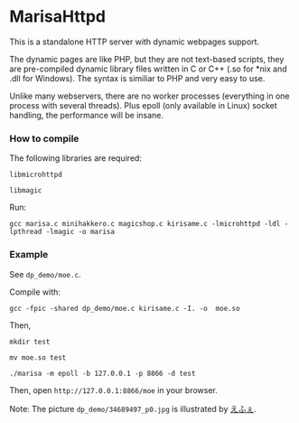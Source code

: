 # MarisaHttpd

This is a standalone HTTP server with dynamic webpages support.


The dynamic pages are like PHP, but they are not text-based scripts, they are pre-compiled dynamic library files written in C or C++ (.so for *nix and .dll for Windows). The syntax is similiar to PHP and very easy to use.

Unlike many webservers, there are no worker processes (everything in one process with several threads). Plus epoll (only available in Linux) socket handling, the performance will be insane.

<h3>How to compile</h3>
The following libraries are required:

`libmicrohttpd`

`libmagic`

Run:


`gcc marisa.c minihakkero.c magicshop.c kirisame.c -lmicrohttpd -ldl -lpthread -lmagic -o marisa`

<h3>Example</h3>

See `dp_demo/moe.c`.

Compile with:

`gcc -fpic -shared dp_demo/moe.c kirisame.c -I. -o  moe.so`

Then, 

`mkdir test`

`mv moe.so test`

`./marisa -m epoll -b 127.0.0.1 -p 8866 -d test`

Then, open `http://127.0.0.1:8866/moe` in your browser.

Note: The picture `dp_demo/34689497_p0.jpg` is illustrated by <a href="http://www.pixiv.net/member.php?id=292644">えふぇ</a>.


